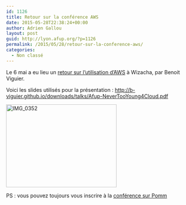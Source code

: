 ```yaml
---
id: 1126
title: Retour sur la conférence AWS
date: 2015-05-28T22:38:24+00:00
author: Adrien Gallou
layout: post
guid: http://lyon.afup.org/?p=1126
permalink: /2015/05/28/retour-sur-la-conference-aws/
categories:
  - Non classé
---
```

Le 6 mai a eu lieu un [retour sur l&rsquo;utilisation d&rsquo;AWS](http://lyon.afup.org/2015/04/13/conference-sur-aws-le-6-mai-a-19h/) à Wizacha, par Benoit Viguier.

Voici les slides utilisés pour la présentation : <http://b-viguier.github.io/downloads/talks/Afup-NeverTooYoung4Cloud.pdf>

<img class="aligncenter size-medium wp-image-1128" src="http://lyon.afup.org/files/2015/05/IMG_0352-300x225.jpg" alt="IMG_0352" width="300" height="225" srcset="https://lyon.afup.org/files/2015/05/IMG_0352-300x225.jpg 300w, https://lyon.afup.org/files/2015/05/IMG_0352-1024x768.jpg 1024w, https://lyon.afup.org/files/2015/05/IMG_0352-400x300.jpg 400w" sizes="(max-width: 300px) 100vw, 300px" /> 

PS : vous pouvez toujours vous inscrire à la [conférence sur Pomm](http://lyon.afup.org/2015/05/19/conference-sur-pomm-le-4-juin-a-19h/)